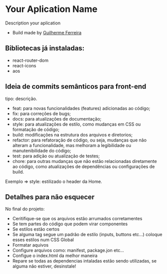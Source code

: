 # Your Aplication Name

Description your aplication

- Build made by <a href='https://github.com/guilhermedevmatos15' target='_blank'>Guilherme Ferreira</a>


## Bibliotecas já instaladas:
- react-router-dom
- react-icons
- aos

## Ideia de commits semânticos para front-end

tipo: descrição.

- feat: para novas funcionalidades (features) adicionadas ao código;
- fix: para correções de bugs;
- docs: para atualizações de documentação;
- style: para atualizações de estilo, como mudanças em CSS ou formatação de código;
- build: modificações na estrutura dos arquivos e diretorios;
- refactor: para refatoração de código, ou seja, mudanças que não alteram a funcionalidade, mas melhoram a legibilidade ou manutenibilidade do código;
- test: para adição ou atualização de testes;
- chore: para outras mudanças que não estão relacionadas diretamente ao código, como atualizações de dependências ou configurações de build.

Exemplo => style: estilizado o header da Home.


## Detalhes para não esquecer
No final do projeto:
- Ceritifique-se que os arquivos estão arrumados corretamentes
- Se tem partes do código que podem virar componentes
- Se estilos estão certos
- Se alguma tag segue um padrão de estilo (inputs, buttons etc...) coloque esses estilos num CSS Global
- Formatar aquivos
- Configure arquivos como: manifest, package.jon etc...
- Configue o index.html da melhor maneira
- Repare se todas as dependencias intaladas estão sendo utilizadas, se alguma não estiver, desinstale!
